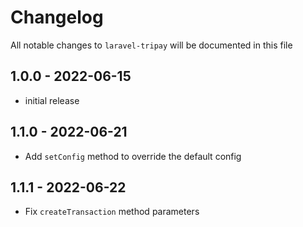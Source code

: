 # Changelog

All notable changes to `laravel-tripay` will be documented in this file

## 1.0.0 - 2022-06-15
- initial release

## 1.1.0 - 2022-06-21
- Add `setConfig` method to override the default config

## 1.1.1 - 2022-06-22
- Fix `createTransaction` method parameters
